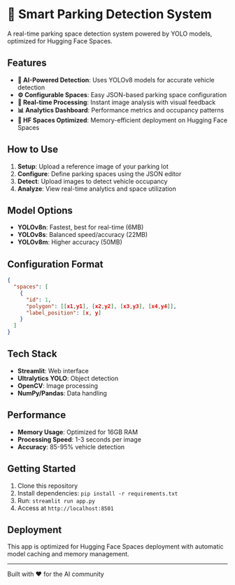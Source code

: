 # 🚗 Smart Parking Detection System

A real-time parking space detection system powered by YOLO models, optimized for Hugging Face Spaces.

## Features

- **🧠 AI-Powered Detection**: Uses YOLOv8 models for accurate vehicle detection
- **⚙️ Configurable Spaces**: Easy JSON-based parking space configuration
- **📱 Real-time Processing**: Instant image analysis with visual feedback
- **📊 Analytics Dashboard**: Performance metrics and occupancy patterns
- **🤗 HF Spaces Optimized**: Memory-efficient deployment on Hugging Face Spaces

## How to Use

1. **Setup**: Upload a reference image of your parking lot
2. **Configure**: Define parking spaces using the JSON editor
3. **Detect**: Upload images to detect vehicle occupancy
4. **Analyze**: View real-time analytics and space utilization

## Model Options

- **YOLOv8n**: Fastest, best for real-time (6MB)
- **YOLOv8s**: Balanced speed/accuracy (22MB)
- **YOLOv8m**: Higher accuracy (50MB)

## Configuration Format

```json
{
  "spaces": [
    {
      "id": 1,
      "polygon": [[x1,y1], [x2,y2], [x3,y3], [x4,y4]],
      "label_position": [x, y]
    }
  ]
}
```

## Tech Stack

- **Streamlit**: Web interface
- **Ultralytics YOLO**: Object detection
- **OpenCV**: Image processing
- **NumPy/Pandas**: Data handling

## Performance

- **Memory Usage**: Optimized for 16GB RAM
- **Processing Speed**: 1-3 seconds per image
- **Accuracy**: 85-95% vehicle detection

## Getting Started

1. Clone this repository
2. Install dependencies: `pip install -r requirements.txt`
3. Run: `streamlit run app.py`
4. Access at `http://localhost:8501`

## Deployment

This app is optimized for Hugging Face Spaces deployment with automatic model caching and memory management.

---

Built with ❤️ for the AI community